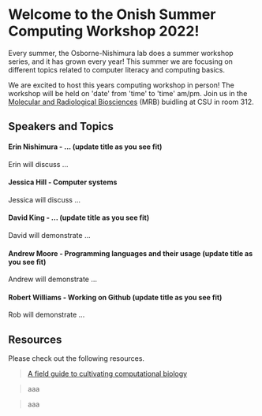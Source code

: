 # Welcome to the Onish Summer Computing Workshop 2022!

Every summer, the Osborne-Nishimura lab does a summer workshop series, and it has grown every year! This summer we are focusing on different topics related to computer literacy and computing basics. 

We are excited to host this years computing workshop in person! The workshop will be held on 'date' from 'time' to 'time' am/pm. Join us in the [Molecular and Radiological Biosciences](https://goo.gl/maps/e9LsEpLVtt4xpX8Z7) (MRB) buidling at CSU in room 312.

## Speakers and Topics 

#### Erin Nishimura - ... (update title as you see fit)

Erin will discuss ...

#### Jessica Hill - Computer systems 

Jessica will discuss ...

#### David King - ... (update title as you see fit)

David will demonstrate ...

#### Andrew Moore - Programming languages and their usage (update title as you see fit)

Andrew will demonstrate ...

#### Robert Williams - Working on Github (update title as you see fit)

Rob will demonstrate ...

## Resources

Please check out the following resources.

> [A field guide to cultivating computational biology](https://journals.plos.org/plosbiology/article?id=10.1371/journal.pbio.3001419)

> aaa

> aaa


